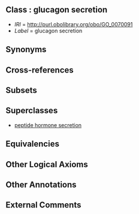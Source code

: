
## Class : glucagon secretion

 * *IRI* = http://purl.obolibrary.org/obo/GO_0070091
 * *Label* = glucagon secretion

## Synonyms


## Cross-references


## Subsets


## Superclasses

 * [peptide hormone secretion](../../GO/72/GO_0030072.md)

## Equivalencies


## Other Logical Axioms


## Other Annotations


## External Comments

